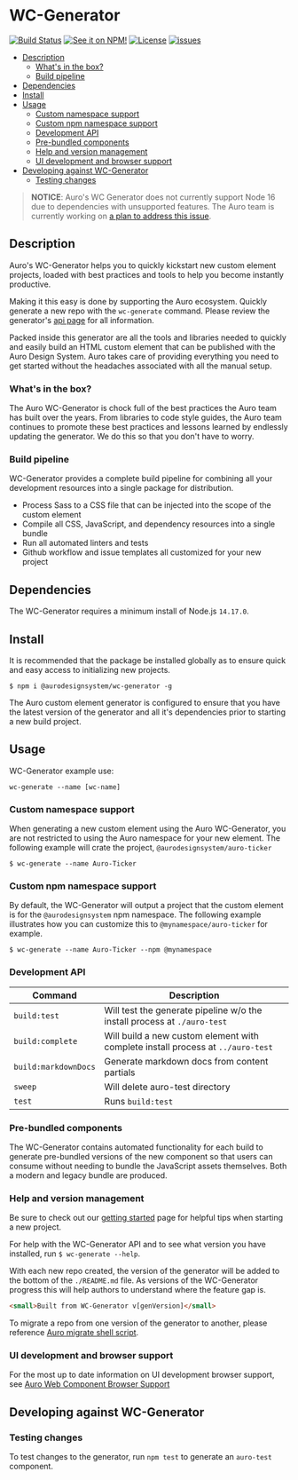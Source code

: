 # WC-Generator

<!-- AURO-GENERATED-CONTENT:START (FILE:src=./docs/topics/badges.md) -->
<!-- The below content is automatically added from ./docs/topics/badges.md -->
[![Build Status](https://img.shields.io/github/workflow/status/AlaskaAirlines/WC-Generator/Test%20and%20publish?branch=master&style=for-the-badge)](https://github.com/AlaskaAirlines/WC-Generator/actions?query=workflow%3A%22test+and+publish%22)
[![See it on NPM!](https://img.shields.io/npm/v/@aurodesignsystem/wc-generator.svg?style=for-the-badge&color=orange)](https://www.npmjs.com/package/@aurodesignsystem/wc-generator)
[![License](https://img.shields.io/npm/l/@aurodesignsystem/wc-generator.svg?color=blue&style=for-the-badge)](https://www.apache.org/licenses/LICENSE-2.0)
[![issues](https://img.shields.io/github/issues-raw/AlaskaAirlines/WC-Generator?style=for-the-badge)](https://github.com/AlaskaAirlines/WC-Generator/issues)
<!-- AURO-GENERATED-CONTENT:END -->

<!-- AURO-GENERATED-CONTENT:START (TOC) -->
- [Description](#description)
  - [What's in the box?](#whats-in-the-box)
  - [Build pipeline](#build-pipeline)
- [Dependencies](#dependencies)
- [Install](#install)
- [Usage](#usage)
  - [Custom namespace support](#custom-namespace-support)
  - [Custom npm namespace support](#custom-npm-namespace-support)
  - [Development API](#development-api)
  - [Pre-bundled components](#pre-bundled-components)
  - [Help and version management](#help-and-version-management)
  - [UI development and browser support](#ui-development-and-browser-support)
- [Developing against WC-Generator](#developing-against-wc-generator)
  - [Testing changes](#testing-changes)
<!-- AURO-GENERATED-CONTENT:END -->

<link rel="stylesheet" href="https://unpkg.com/@alaskaairux/design-tokens@latest/dist/tokens/CSSCustomProperties.css" />
<link rel="stylesheet" href="https://unpkg.com/@alaskaairux/webcorestylesheets@latest/dist/bundled/essentials.css" />

<!-- AURO-GENERATED-CONTENT:START (FILE:src=./docs/topics/alerts.md) -->
<!-- The below content is automatically added from ./docs/topics/alerts.md -->
> **NOTICE**: Auro's WC Generator does not currently support Node 16 due to dependencies with unsupported features. The Auro team is currently working on [a plan to address this issue](https://github.com/AlaskaAirlines/WC-Generator/issues/226).
<!-- AURO-GENERATED-CONTENT:END -->

## Description

<!-- AURO-GENERATED-CONTENT:START (FILE:src=./docs/topics/description.md) -->
<!-- The below content is automatically added from ./docs/topics/description.md -->
Auro's WC-Generator helps you to quickly kickstart new custom element projects, loaded with best practices and tools to help you become instantly productive.

Making it this easy is done by supporting the Auro ecosystem. Quickly generate a new repo with the `wc-generate` command. Please review the generator's [api page](https://auro.alaskaair.com/getting-started/developers/generator/generator/api) for all information.

Packed inside this generator are all the tools and libraries needed to quickly and easily build an HTML custom element that can be published with the Auro Design System. Auro takes care of providing everything you need to get started without the headaches associated with all the manual setup.

### What's in the box?

The Auro WC-Generator is chock full of the best practices the Auro team has built over the years. From libraries to code style guides, the Auro team continues to promote these best practices and lessons learned by endlessly updating the generator. We do this so that you don't have to worry.

### Build pipeline

WC-Generator provides a complete build pipeline for combining all your development resources into a single package for distribution.

* Process Sass to a CSS file that can be injected into the scope of the custom element
* Compile all CSS, JavaScript, and dependency resources into a single bundle
* Run all automated linters and tests
* Github workflow and issue templates all customized for your new project
<!-- AURO-GENERATED-CONTENT:END -->

## Dependencies

<!-- AURO-GENERATED-CONTENT:START (FILE:src=./docs/topics/dependencies.md) -->
<!-- The below content is automatically added from ./docs/topics/dependencies.md -->
The WC-Generator requires a minimum install of Node.js `14.17.0`.
<!-- AURO-GENERATED-CONTENT:END -->

## Install

<!-- AURO-GENERATED-CONTENT:START (FILE:src=./docs/topics/install.md) -->
<!-- The below content is automatically added from ./docs/topics/install.md -->
It is recommended that the package be installed globally as to ensure quick and easy access to initializing new projects.

```shell
$ npm i @aurodesignsystem/wc-generator -g
```

The Auro custom element generator is configured to ensure that you have the latest version of the generator and all it's dependencies prior to starting a new build project.
<!-- AURO-GENERATED-CONTENT:END -->

## Usage

<!-- AURO-GENERATED-CONTENT:START (FILE:src=./docs/topics/usage/basic.md) -->
<!-- The below content is automatically added from ./docs/topics/usage/basic.md -->
WC-Generator example use:

```
wc-generate --name [wc-name]
```
<!-- AURO-GENERATED-CONTENT:END -->

<!-- AURO-GENERATED-CONTENT:START (FILE:src=./docs/topics/usage/namespaceSupport.md) -->
<!-- The below content is automatically added from ./docs/topics/usage/namespaceSupport.md -->
### Custom namespace support

When generating a new custom element using the Auro WC-Generator, you are not restricted to using the Auro namespace for your new element. The following example will crate the project, `@aurodesignsystem/auro-ticker`

```shell
$ wc-generate --name Auro-Ticker
```

### Custom npm namespace support

By default, the WC-Generator will output a project that the custom element is for the `@aurodesignsystem` npm namespace. The following example illustrates how you can customize this to `@mynamespace/auro-ticker` for example.

```shell
$ wc-generate --name Auro-Ticker --npm @mynamespace
```
<!-- AURO-GENERATED-CONTENT:END -->

### Development API

<!-- AURO-GENERATED-CONTENT:START (FILE:src=./docs/topics/usage/developmentApi.md) -->
<!-- The below content is automatically added from ./docs/topics/usage/developmentApi.md -->
| Command | Description |
| --- | --- |
| `build:test` | Will test the generate pipeline w/o the install process at `./auro-test`
| `build:complete` | Will build a new custom element with complete install process at `../auro-test`
| `build:markdownDocs`| Generate markdown docs from content partials
| `sweep` | Will delete auro-test directory
| `test` | Runs `build:test`
<!-- AURO-GENERATED-CONTENT:END -->

### Pre-bundled components

<!-- AURO-GENERATED-CONTENT:START (FILE:src=./docs/topics/usage/bundles.md) -->
<!-- The below content is automatically added from ./docs/topics/usage/bundles.md -->
The WC-Generator contains automated functionality for each build to generate pre-bundled versions of the new component so that users can consume without needing to bundle the JavaScript assets themselves. Both a modern and legacy bundle are produced.
<!-- AURO-GENERATED-CONTENT:END -->

### Help and version management

<!-- AURO-GENERATED-CONTENT:START (FILE:src=./docs/topics/help.md) -->
<!-- The below content is automatically added from ./docs/topics/help.md -->
Be sure to check out our [getting started](https://auro.alaskaair.com/aurolabs/minors) page for helpful tips when starting a new project.

For help with the WC-Generator API and to see what version you have installed, run `$ wc-generate --help`.

With each new repo created, the version of the generator will be added to the bottom of the `./README.md` file. As versions of the WC-Generator progress this will help authors to understand where the feature gap is.

```html
<small>Built from WC-Generator v[genVersion]</small>
```

To migrate a repo from one version of the generator to another, please reference [Auro migrate shell script](https://auro.alaskaair.com/getting-started/developers/generator/upgrade).
<!-- AURO-GENERATED-CONTENT:END -->

### UI development and browser support

For the most up to date information on UI development browser support, see [Auro Web Component Browser Support](https://auro.alaskaair.com/support/browsersSupport)

## Developing against WC-Generator

<!-- AURO-GENERATED-CONTENT:START (FILE:src=./docs/topics/testGenerator.md) -->
<!-- The below content is automatically added from ./docs/topics/testGenerator.md -->
### Testing changes

To test changes to the generator, run `npm test` to generate an `auro-test` component.
<!-- AURO-GENERATED-CONTENT:END -->
